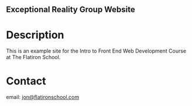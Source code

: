 Exceptional Reality Group Website
---

# Description

This is an example site for the Intro to Front End Web Development Course at The Flatiron School.

# Contact

email: jon@flatironschool.com